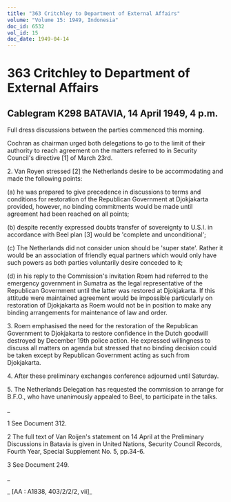 ```yaml
---
title: "363 Critchley to Department of External Affairs"
volume: "Volume 15: 1949, Indonesia"
doc_id: 6532
vol_id: 15
doc_date: 1949-04-14
---
```


# 363 Critchley to Department of External Affairs

## Cablegram K298 BATAVIA, 14 April 1949, 4 p.m.

Full dress discussions between the parties commenced this morning.

Cochran as chairman urged both delegations to go to the limit of their authority to reach agreement on the matters referred to in Security Council's directive [1] of March 23rd.

2\. Van Royen stressed [2] the Netherlands desire to be accommodating and made the following points:

(a) he was prepared to give precedence in discussions to terms and conditions for restoration of the Republican Government at Djokjakarta provided, however, no binding commitments would be made until agreement had been reached on all points;

(b) despite recently expressed doubts transfer of sovereignty to U.S.I. in accordance with Beel plan [3] would be 'complete and unconditional';

(c) The Netherlands did not consider union should be 'super state'. Rather it would be an association of friendly equal partners which would only have such powers as both parties voluntarily desire conceded to it;

(d) in his reply to the Commission's invitation Roem had referred to the emergency government in Sumatra as the legal representative of the Republican Government until the latter was restored at Djokjakarta. If this attitude were maintained agreement would be impossible particularly on restoration of Djokjakarta as Roem would not be in position to make any binding arrangements for maintenance of law and order.

3\. Roem emphasised the need for the restoration of the Republican Government to Djokjakarta to restore confidence in the Dutch goodwill destroyed by December 19th police action. He expressed willingness to discuss all matters on agenda but stressed that no binding decision could be taken except by Republican Government acting as such from Djokjakarta.

4\. After these preliminary exchanges conference adjourned until Saturday.

5\. The Netherlands Delegation has requested the commission to arrange for B.F.O., who have unanimously appealed to Beel, to participate in the talks.

_

1 See Document 312.

2 The full text of Van Roijen's statement on 14 April at the Preliminary Discussions in Batavia is given in United Nations, Security Council Records, Fourth Year, Special Supplement No. 5, pp.34-6.

3 See Document 249.

_

_ [AA : A1838, 403/2/2/2, vii]_

